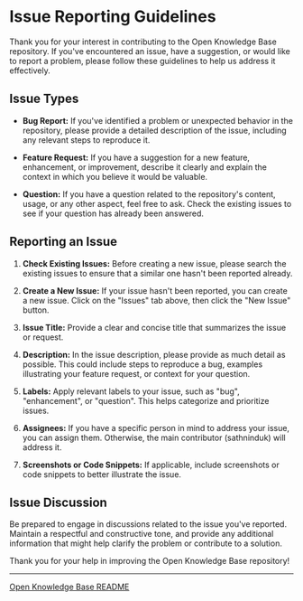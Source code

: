 # Issue Reporting Guidelines

Thank you for your interest in contributing to the Open Knowledge Base repository. If you've encountered an issue, have a suggestion, or would like to report a problem, please follow these guidelines to help us address it effectively.

## Issue Types

- **Bug Report:** If you've identified a problem or unexpected behavior in the repository, please provide a detailed description of the issue, including any relevant steps to reproduce it.

- **Feature Request:** If you have a suggestion for a new feature, enhancement, or improvement, describe it clearly and explain the context in which you believe it would be valuable.

- **Question:** If you have a question related to the repository's content, usage, or any other aspect, feel free to ask. Check the existing issues to see if your question has already been answered.

## Reporting an Issue

1. **Check Existing Issues:** Before creating a new issue, please search the existing issues to ensure that a similar one hasn't been reported already.

2. **Create a New Issue:** If your issue hasn't been reported, you can create a new issue. Click on the "Issues" tab above, then click the "New Issue" button.

3. **Issue Title:** Provide a clear and concise title that summarizes the issue or request.

4. **Description:** In the issue description, please provide as much detail as possible. This could include steps to reproduce a bug, examples illustrating your feature request, or context for your question.

5. **Labels:** Apply relevant labels to your issue, such as "bug", "enhancement", or "question". This helps categorize and prioritize issues.

6. **Assignees:** If you have a specific person in mind to address your issue, you can assign them. Otherwise, the main contributor (sathninduk) will address it.

7. **Screenshots or Code Snippets:** If applicable, include screenshots or code snippets to better illustrate the issue.

## Issue Discussion

Be prepared to engage in discussions related to the issue you've reported. Maintain a respectful and constructive tone, and provide any additional information that might help clarify the problem or contribute to a solution.

Thank you for your help in improving the Open Knowledge Base repository!

---
[Open Knowledge Base README](README.md)

